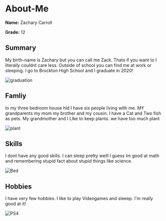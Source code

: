 # About-Me

**Name:** Zachary Carroll  

  **Grade:** 12 

## Summary

My birth-name is Zachary but you can call me Zack. Thats if you want to I literally couldnt care less. Outside of school you can find me at work or sleeping. I go to Brockton High School and I graduate in 2020!

![graduation](https://www.bpsma.org/uploaded/faculty/robertsaltzman/Bob's_Alumni/Commencement_March_2017.jpg)

## Famliy
In my three bedroom house hld I have six people living with me. MY grandparents my mom my brother and my cousin. I have a Cat and Two fish as pets. My grandmother and I LIke to keep plants. we have too much plant 

![plant](https://encrypted-tbn0.gstatic.com/images?q=tbn:ANd9GcS3zr3IQE3H5rqAxHbhXnrpNx2pY6lzszZ__COqX6zDa2tdXb6h)

## Skills
I dont have any good skills. I can sleep pretty weill I guess Im good at math and remembering stupid fact about stupid things like science.

![Bed](https://encrypted-tbn0.gstatic.com/images?q=tbn:ANd9GcQAwIcXPDOI15hHPSgbaZwEhKmO4F5aLbhvKtnp2ohVCTVgJLS8IQ)

## Hobbies
I have very few hobbies. I like to play Videogames and sleeep. I'm really good at it!

![PS4](https://encrypted-tbn0.gstatic.com/images?q=tbn:ANd9GcRtM-ExAYC7QA5b0lWjtOea4JMoNnzv405w-f5uo4NdPVhjFHaz)